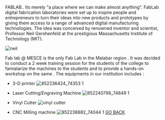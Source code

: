 

 FABLAB.. Its merely "a place where we can make almost anything". FabLab digital fabrication laboratories were set up to inspire people and entrepreneurs to turn their ideas into new products and prototypes by giving them access to a range of advanced digital manufacturing technologies. The idea was conceived by renowned inventor and scientist, Professor Neil Gershenfeld at the prestigious Massachusetts Institute of Technology (MIT).
 
 
 
 
 
 ![neil](https://user-images.githubusercontent.com/32714429/31789081-bea59c3c-b4c5-11e7-8f62-273544687977.jpg)

   

Fab lab @ MESCE is the only Fab Lab in the Malabar region . It was decided to conduct a 2 week training session for the students of the college to famialarize the machines to the students and to provide a hands-on workshop on the same . The equipments in our institution includes :
- 3-D printer
![852236424_74353 1](https://user-images.githubusercontent.com/32714429/31788544-e3919782-b4c3-11e7-8242-415d46c0277b.jpg)

- Laser Cutting/Engraving Machine
![852240798_74849 1](https://user-images.githubusercontent.com/32714429/31788680-4e68085c-b4c4-11e7-8679-7aeeb0aa3832.jpg)


- Vinyl Cutter
![vinyl cutter](https://user-images.githubusercontent.com/32714429/31788752-9d6705f2-b4c4-11e7-8076-9b7d0b4a4e51.jpg)

- CNC Milling machine
![852238882_74044 1](https://user-images.githubusercontent.com/32714429/31788841-e3aa7f6c-b4c4-11e7-990a-63a3d26edadc.jpg)
[GO BACK](aleesham16.github.io)
